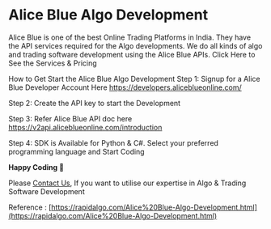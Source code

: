 Alice Blue Algo Development
============================

Alice Blue is one of the best Online Trading Platforms in India. They have the API services required for the Algo developments. We do all kinds of algo and trading software development using the Alice Blue APIs.
Click Here to See the Services & Pricing

How to Get Start the Alice Blue Algo Development
Step 1: Signup for a Alice Blue Developer Account Here https://developers.aliceblueonline.com/

Step 2: Create the API key to start the Development

Step 3: Refer Alice Blue API doc here https://v2api.aliceblueonline.com/introduction

Step 4: SDK is Available for Python & C#. Select your preferred programming language and Start Coding

__Happy Coding 🙂__
  
Please [Contact Us](https://rapidalgo.com/Alice%20Blue-Algo-Development.html), If you want to utilise our expertise in Algo & Trading Software Development

Reference : [https://rapidalgo.com/Alice%20Blue-Algo-Development.html](https://rapidalgo.com/Alice%20Blue-Algo-Development.html)
